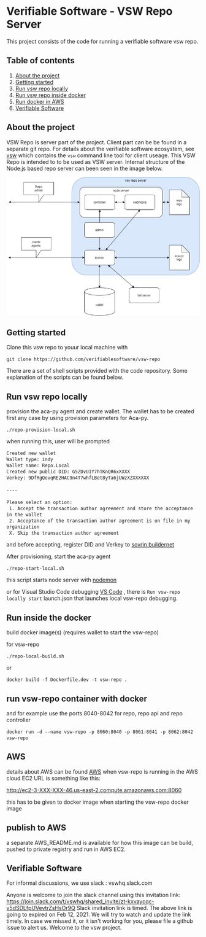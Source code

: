 # Verifiable Software - VSW Repo Server

This project consists of the code for running a verifiable software vsw repo. 

## Table of contents

1. [ About the project ](#About)
2. [ Getting started ](#Getting)
3. [ Run vsw repo locally ](#locally)
4. [ Run vsw repo inside docker](#runindocker)
5. [ Run docker in AWS ](#aws)
6. [ Verifiable Software ](#VSW)

<a a name=#About></a>
## About the project

VSW Repo is server part of the project. Client part can be be found in a separate git repo. For details about the verifiable software ecosystem, see [vsw](https://github.com/verifiablesoftware/vsw) which contains the `vsw` command line tool for client useage. This VSW Repo is intended to to be used as VSW server. Internal structure of the Node.js based repo server can been seen in the image below.

![architecture](vsw-repo-arch.png)

<a a name=#Getting></a>
## Getting started

Clone this vsw repo to youur local machine with 
```
git clone https://github.com/verifiablesoftware/vsw-repo
```

There are a set of shell scripts provided with the code repository. Some explanation of the scripts can be found below.

<a a name=#locally></a>
## Run vsw repo locally

provision the aca-py agent and create wallet. The wallet has to be created first any case by using provision parameters for Aca-py.

```
./repo-provision-local.sh
```

when running this, user will be prompted
``` 
Created new wallet
Wallet type: indy
Wallet name: Repo.Local
Created new public DID: G5ZDvU1Y7hTKnQR6xXXXX
Verkey: 9DfRgQevqRE2HAC9n4T7whfLBet8yTa6jUWzXZXXXXXX

----

Please select an option:
 1. Accept the transaction author agreement and store the acceptance in the wallet
 2. Acceptance of the transaction author agreement is on file in my organization
 X. Skip the transaction author agreement   
 ```
 and before accepting, register DID and Verkey to [sovrin buildernet](https://selfserve.sovrin.org/) 


After provisioning, start the aca-py agent 
```
./repo-start-local.sh
```
this script starts node server with [nodemon](https://nodemon.io/)

or for Visual Studio Code debugging [VS Code](https://code.visualstudio.com/)
, there is ```Run vsw-repo locally start``` launch.json that launches local vsw-repo debugging.


<a name=#runindocker></a>
## Run inside the docker

build docker image(s) (requires wallet to start the vsw-repo) 

for vsw-repo

```
./repo-local-build.sh
```

or

```
docker build -f Dockerfile.dev -t vsw-repo .
```

## run vsw-repo container with docker
and for example use the ports 8040-8042 for repo, repo api and repo controller
```
docker run -d --name vsw-repo -p 8060:8040 -p 8061:8041 -p 8062:8042  vsw-repo
```

<a name=#AWS></a>
## AWS

details about AWS can be found [AWS](/AWS_README.md)
when vsw-repo is running in the AWS cloud EC2 URL is something like this:

http://ec2-3-XXX-XXX-46.us-east-2.compute.amazonaws.com:8060

this has to be given to docker image when starting the vsw-repo docker image

## publish to AWS

a separate AWS_README.md is available for how this image can be build, pushed to private registry and 
run in AWS EC2.

<a name=#VSW></a>
## Verifiable Software
For informal discussions, we use slack : vswhq.slack.com

Anyone is welcome to join the slack channel using this invitation link: 
https://join.slack.com/t/vswhq/shared_invite/zt-kxvaycqc-v5dSDLfpUVevtrZsHsOr9Q
Slack invitation link is timed. The above link is going to expired on Feb 12, 2021. We will try to watch and update the link timely. In case we missed it, or it isn't working for you, please file a github issue to alert us. Welcome to the vsw project.


